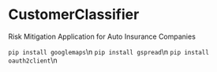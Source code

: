 # CustomerClassifier
Risk Mitigation Application for Auto Insurance Companies

`pip install googlemaps`\n
`pip install gspread`\n
`pip install oauth2client`\n
